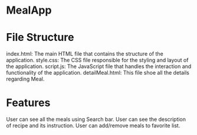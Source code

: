 # MealApp

# File Structure

index.html: The main HTML file that contains the structure of the application.
style.css: The CSS file responsible for the styling and layout of the application.
script.js: The JavaScript file that handles the interaction and functionality of the application.
detailMeal.html: This file shoe all the details regarding Meal.

# Features

User can see all the meals using Search bar.
User can see the description of recipe and its instruction.
User can add/remove meals to favorite list.


